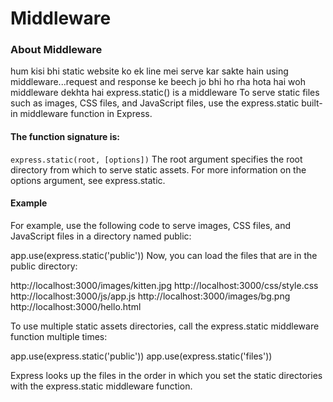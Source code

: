 # Middleware

### About Middleware

hum kisi bhi static website ko ek line mei serve kar sakte hain using middleware...request and response ke beech jo bhi ho rha hota hai woh middleware dekhta hai
express.static() is a middleware
To serve static files such as images, CSS files, and JavaScript files, use the express.static built-in middleware function in Express.

#### The function signature is:

`express.static(root, [options])`
The root argument specifies the root directory from which to serve static assets. For more information on the options argument, see express.static.

#### Example

For example, use the following code to serve images, CSS files, and JavaScript files in a directory named public:

app.use(express.static('public'))
Now, you can load the files that are in the public directory:

http://localhost:3000/images/kitten.jpg
http://localhost:3000/css/style.css
http://localhost:3000/js/app.js
http://localhost:3000/images/bg.png
http://localhost:3000/hello.html

To use multiple static assets directories, call the express.static middleware function multiple times:

app.use(express.static('public'))
app.use(express.static('files'))

Express looks up the files in the order in which you set the static directories with the express.static middleware function.
